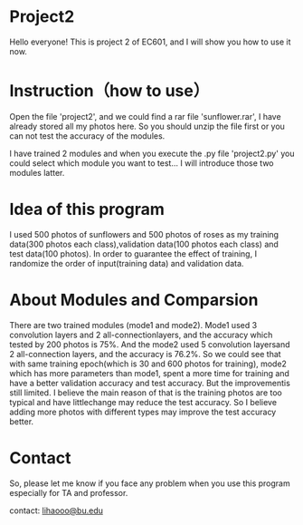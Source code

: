 # Project2
Hello everyone! 
This is project 2 of EC601, and I will show you how to use it now.

# Instruction（how to use）

Open the file 'project2', and we could find a rar file 'sunflower.rar', I have already stored all my photos here. So you should unzip the file first or you can not test the accuracy of the modules.

I have trained 2 modules and when you execute the .py file 'project2.py' you could select which module you want to test... I will introduce those two modules latter.
 
 # Idea of this program
 
  I used 500 photos of sunflowers and 500 photos of roses as my training data(300 photos each class),validation data(100 photos each class) and test data(100 photos). In order to guarantee the effect of training, I randomize the order of input(training data) and validation data.
  
 
 
 
 
 # About Modules and Comparsion

There are two trained modules (mode1 and mode2). Mode1 used 3 convolution layers and 2 all-connectionlayers, and the accuracy which tested by 200 photos is 75%. And the mode2 used 5 convolution layersand 2 all-connection layers, and the accuracy is 76.2%. So we could see that with same training epoch(which is 30 and 600 photos for training), mode2 which has more parameters than mode1, spent a more time for training and have a better validation accuracy and test accuracy. But the improvementis still limited. I believe the main reason of that is the training photos are too typical and have littlechange may reduce the test accuracy. So I believe adding more photos with different types may improve the test accuracy better. 



 # Contact

So, please let me know if you face any problem when you use this program especially for TA and professor.

contact: lihaooo@bu.edu
